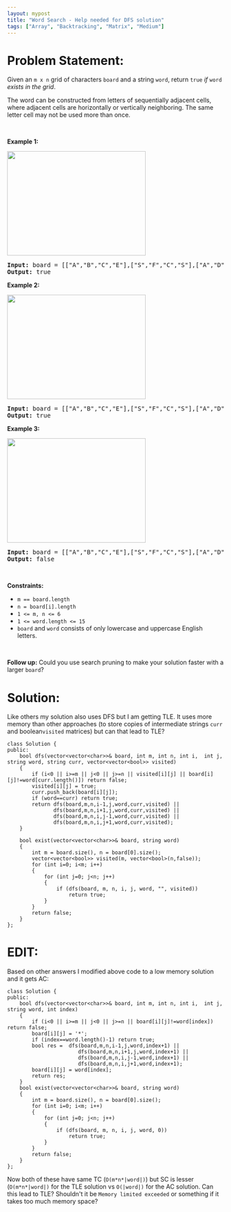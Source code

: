 ```yaml
---
layout: mypost
title: "Word Search - Help needed for DFS solution"
tags: ["Array", "Backtracking", "Matrix", "Medium"]
---
```

# Problem Statement:
<p>Given an <code>m x n</code> grid of characters <code>board</code> and a string <code>word</code>, return <code>true</code> <em>if</em> <code>word</code> <em>exists in the grid</em>.</p>

<p>The word can be constructed from letters of sequentially adjacent cells, where adjacent cells are horizontally or vertically neighboring. The same letter cell may not be used more than once.</p>

<p>&nbsp;</p>
<p><strong class="example">Example 1:</strong></p>
<img alt="" src="https://assets.leetcode.com/uploads/2020/11/04/word2.jpg" style="width: 322px; height: 242px;" />
<pre>
<strong>Input:</strong> board = [[&quot;A&quot;,&quot;B&quot;,&quot;C&quot;,&quot;E&quot;],[&quot;S&quot;,&quot;F&quot;,&quot;C&quot;,&quot;S&quot;],[&quot;A&quot;,&quot;D&quot;,&quot;E&quot;,&quot;E&quot;]], word = &quot;ABCCED&quot;
<strong>Output:</strong> true
</pre>

<p><strong class="example">Example 2:</strong></p>
<img alt="" src="https://assets.leetcode.com/uploads/2020/11/04/word-1.jpg" style="width: 322px; height: 242px;" />
<pre>
<strong>Input:</strong> board = [[&quot;A&quot;,&quot;B&quot;,&quot;C&quot;,&quot;E&quot;],[&quot;S&quot;,&quot;F&quot;,&quot;C&quot;,&quot;S&quot;],[&quot;A&quot;,&quot;D&quot;,&quot;E&quot;,&quot;E&quot;]], word = &quot;SEE&quot;
<strong>Output:</strong> true
</pre>

<p><strong class="example">Example 3:</strong></p>
<img alt="" src="https://assets.leetcode.com/uploads/2020/10/15/word3.jpg" style="width: 322px; height: 242px;" />
<pre>
<strong>Input:</strong> board = [[&quot;A&quot;,&quot;B&quot;,&quot;C&quot;,&quot;E&quot;],[&quot;S&quot;,&quot;F&quot;,&quot;C&quot;,&quot;S&quot;],[&quot;A&quot;,&quot;D&quot;,&quot;E&quot;,&quot;E&quot;]], word = &quot;ABCB&quot;
<strong>Output:</strong> false
</pre>

<p>&nbsp;</p>
<p><strong>Constraints:</strong></p>

<ul>
	<li><code>m == board.length</code></li>
	<li><code>n = board[i].length</code></li>
	<li><code>1 &lt;= m, n &lt;= 6</code></li>
	<li><code>1 &lt;= word.length &lt;= 15</code></li>
	<li><code>board</code> and <code>word</code> consists of only lowercase and uppercase English letters.</li>
</ul>

<p>&nbsp;</p>
<p><strong>Follow up:</strong> Could you use search pruning to make your solution faster with a larger <code>board</code>?</p>

# Solution:
Like others my solution also uses DFS but I am getting TLE. It uses more memory than other approaches (to store copies of intermediate strings `curr` and  boolean`visited` matrices) but can that lead to TLE?

```
class Solution {
public:
    bool dfs(vector<vector<char>>& board, int m, int n, int i,  int j, string word, string curr, vector<vector<bool>> visited)
    {
        if (i<0 || i>=m || j<0 || j>=n || visited[i][j] || board[i][j]!=word[curr.length()]) return false;
        visited[i][j] = true;
        curr.push_back(board[i][j]);
        if (word==curr) return true;
        return dfs(board,m,n,i-1,j,word,curr,visited) ||
               dfs(board,m,n,i+1,j,word,curr,visited) ||
               dfs(board,m,n,i,j-1,word,curr,visited) ||
               dfs(board,m,n,i,j+1,word,curr,visited);
    }

	bool exist(vector<vector<char>>& board, string word) 
    {
        int m = board.size(), n = board[0].size();
        vector<vector<bool>> visited(m, vector<bool>(n,false));
        for (int i=0; i<m; i++)
        {
            for (int j=0; j<n; j++)
            {
                if (dfs(board, m, n, i, j, word, "", visited))
                    return true;
            }
        }
        return false;
    }
};
```

# EDIT:
Based on other answers I modified above code to a low memory solution and it gets AC:
```
class Solution {
public:
    bool dfs(vector<vector<char>>& board, int m, int n, int i,  int j, string word, int index)
    {
        if (i<0 || i>=m || j<0 || j>=n || board[i][j]!=word[index]) return false;
        board[i][j] = '*';
        if (index==word.length()-1) return true;
        bool res =  dfs(board,m,n,i-1,j,word,index+1) ||
                       dfs(board,m,n,i+1,j,word,index+1) ||
                       dfs(board,m,n,i,j-1,word,index+1) ||
                       dfs(board,m,n,i,j+1,word,index+1);
        board[i][j] = word[index];
        return res;
    }
    bool exist(vector<vector<char>>& board, string word) 
    {
        int m = board.size(), n = board[0].size();
        for (int i=0; i<m; i++)
        {
            for (int j=0; j<n; j++)
            {
                if (dfs(board, m, n, i, j, word, 0))
                    return true;
            }
        }
        return false;
    }
};
```

Now both of these have same TC (`O(m*n*|word|)`) but SC is lesser (`O(m*n*|word|)`  for the TLE solution vs `O(|word|)` for the AC solution. Can this lead to TLE? Shouldn't it be `Memory limited exceeded` or something if it takes too much memory space?